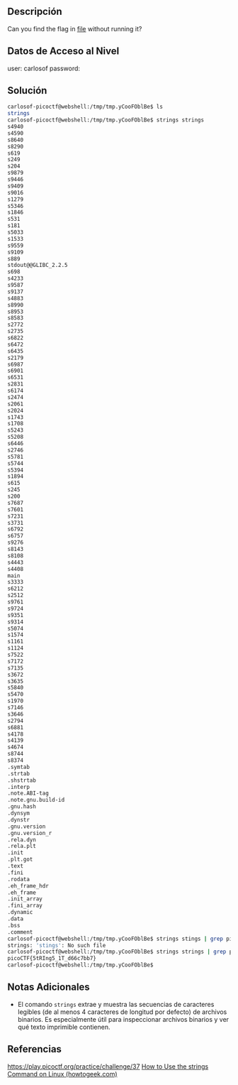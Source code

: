 ## Descripción 
Can you find the flag in [file](https://jupiter.challenges.picoctf.org/static/94d00153b0057d37da225ee79a846c62/strings) without running it?

## Datos de Acceso al Nivel
user: carlosof
password:

## Solución
```bash
carlosof-picoctf@webshell:/tmp/tmp.yCooFOblBe$ ls
strings
carlosof-picoctf@webshell:/tmp/tmp.yCooFOblBe$ strings strings
s4940
s4590
s8640
s8290
s619
s249
s204
s9879
s9446
s9409
s9016
s1279
s5346
s1846
s531
s181
s5033
s1533
s9559
s9109
s889
stdout@@GLIBC_2.2.5
s698
s4233
s9587
s9137
s4883
s8990
s8953
s8583
s2772
s2735
s6822
s6472
s6435
s2179
s6987
s6901
s6531
s2831
s6174
s2474
s2061
s2024
s1743
s1708
s5243
s5208
s6446
s2746
s5781
s5744
s5394
s1894
s615
s245
s200
s7687
s7601
s7231
s3731
s6792
s6757
s9276
s8143
s8108
s4443
s4408
main
s3333
s6212
s2512
s9761
s9724
s9351
s9314
s5074
s1574
s1161
s1124
s7522
s7172
s7135
s3672
s3635
s5840
s5470
s1970
s7146
s3646
s2794
s6881
s4178
s4139
s4674
s8744
s8374
.symtab
.strtab
.shstrtab
.interp
.note.ABI-tag
.note.gnu.build-id
.gnu.hash
.dynsym
.dynstr
.gnu.version
.gnu.version_r
.rela.dyn
.rela.plt
.init
.plt.got
.text
.fini
.rodata
.eh_frame_hdr
.eh_frame
.init_array
.fini_array
.dynamic
.data
.bss
.comment
carlosof-picoctf@webshell:/tmp/tmp.yCooFOblBe$ strings stings | grep picoCTF
strings: 'stings': No such file
carlosof-picoctf@webshell:/tmp/tmp.yCooFOblBe$ strings strings | grep picoCTF
picoCTF{5tRIng5_1T_d66c7bb7}
carlosof-picoctf@webshell:/tmp/tmp.yCooFOblBe$ 
```


## Notas Adicionales
- El comando `strings` extrae y muestra las secuencias de caracteres legibles (de al menos 4 caracteres de longitud por defecto) de archivos binarios. Es especialmente útil para inspeccionar archivos binarios y ver qué texto imprimible contienen.

## Referencias 
https://play.picoctf.org/practice/challenge/37
[How to Use the strings Command on Linux (howtogeek.com)](https://www.howtogeek.com/427805/how-to-use-the-strings-command-on-linux/)
